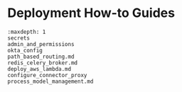 # Deployment How-to Guides

```{toctree}
:maxdepth: 1
secrets
admin_and_permissions
okta_config
path_based_routing.md
redis_celery_broker.md
deploy_aws_lambda.md
configure_connector_proxy
process_model_management.md
```
